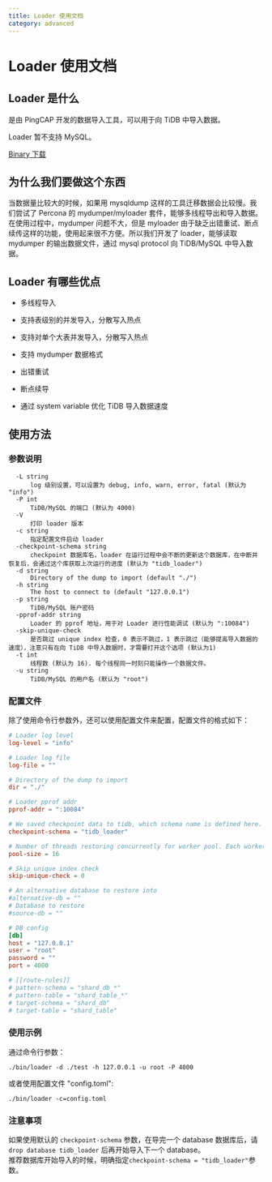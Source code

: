 ```yaml
---
title: Loader 使用文档
category: advanced
---
```


# Loader 使用文档

## Loader 是什么

是由 PingCAP 开发的数据导入工具，可以用于向 TiDB 中导入数据。

Loader 暂不支持 MySQL。

[Binary 下载](http://download.pingcap.org/tidb-enterprise-tools-latest-linux-amd64.tar.gz)

## 为什么我们要做这个东西

当数据量比较大的时候，如果用 mysqldump 这样的工具迁移数据会比较慢。我们尝试了 Percona 的 mydumper/myloader 套件，能够多线程导出和导入数据。在使用过程中，mydumper 问题不大，但是 myloader 由于缺乏出错重试、断点续传这样的功能，使用起来很不方便。所以我们开发了 loader，能够读取 mydumper 的输出数据文件，通过 mysql protocol 向 TiDB/MySQL 中导入数据。

## Loader 有哪些优点

* 多线程导入

* 支持表级别的并发导入，分散写入热点

* 支持对单个大表并发导入，分散写入热点

* 支持 mydumper 数据格式

* 出错重试

* 断点续导

* 通过 system variable 优化 TiDB 导入数据速度

## 使用方法

### 参数说明
```
  -L string
      log 级别设置，可以设置为 debug, info, warn, error, fatal (默认为 "info")
  -P int
      TiDB/MySQL 的端口 (默认为 4000)
  -V
      打印 loader 版本
  -c string
      指定配置文件启动 loader 
  -checkpoint-schema string
      checkpoint 数据库名，loader 在运行过程中会不断的更新这个数据库，在中断并恢复后，会通过这个库获取上次运行的进度 (默认为 "tidb_loader")
  -d string
      Directory of the dump to import (default "./")
  -h string
      The host to connect to (default "127.0.0.1")
  -p string
      TiDB/MySQL 账户密码
  -pprof-addr string
      Loader 的 pprof 地址，用于对 Loader 进行性能调试 (默认为 ":10084")
  -skip-unique-check 
      是否跳过 unique index 检查，0 表示不跳过，1 表示跳过（能够提高导入数据的速度），注意只有在向 TiDB 中导入数据时，才需要打开这个选项 (默认为1)
  -t int
      线程数 (默认为 16). 每个线程同一时刻只能操作一个数据文件。
  -u string
      TiDB/MySQL 的用户名 (默认为 "root")
```

### 配置文件

除了使用命令行参数外，还可以使用配置文件来配置，配置文件的格式如下：

```toml
# Loader log level
log-level = "info"

# Loader log file
log-file = ""

# Directory of the dump to import
dir = "./"

# Loader pprof addr
pprof-addr = ":10084"

# We saved checkpoint data to tidb, which schema name is defined here.
checkpoint-schema = "tidb_loader"

# Number of threads restoring concurrently for worker pool. Each worker restore one file at a time, increase this as TiKV nodes increase
pool-size = 16

# Skip unique index check
skip-unique-check = 0

# An alternative database to restore into
#alternative-db = ""
# Database to restore
#source-db = ""

# DB config
[db]
host = "127.0.0.1"
user = "root"
password = ""
port = 4000

# [[route-rules]]
# pattern-schema = "shard_db_*"
# pattern-table = "shard_table_*"
# target-schema = "shard_db"
# target-table = "shard_table"
```

### 使用示例

通过命令行参数：

    ./bin/loader -d ./test -h 127.0.0.1 -u root -P 4000

或者使用配置文件 "config.toml":

    ./bin/loader -c=config.toml

### 注意事项

如果使用默认的 `checkpoint-schema` 参数，在导完一个 database 数据库后，请 `drop database tidb_loader` 后再开始导入下一个 database。  
推荐数据库开始导入的时候，明确指定`checkpoint-schema = "tidb_loader"`参数。


